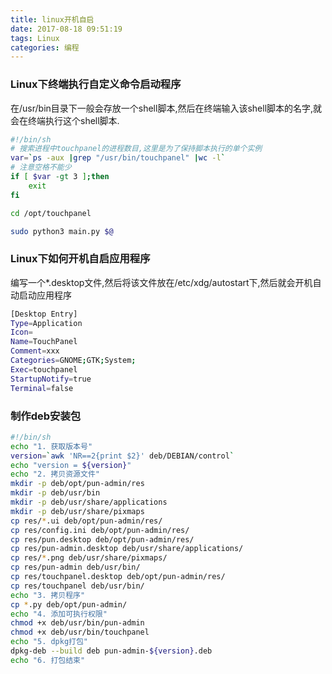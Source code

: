 ```yaml
---
title: linux开机自启
date: 2017-08-18 09:51:19
tags: Linux
categories: 编程
---
```


### Linux下终端执行自定义命令启动程序
在/usr/bin目录下一般会存放一个shell脚本,然后在终端输入该shell脚本的名字,就会在终端执行这个shell脚本.
```bash
#!/bin/sh
# 搜索进程中touchpanel的进程数目,这里是为了保持脚本执行的单个实例
var=`ps -aux |grep "/usr/bin/touchpanel" |wc -l`
# 注意空格不能少
if [ $var -gt 3 ];then
    exit
fi

cd /opt/touchpanel

sudo python3 main.py $@
```

### Linux下如何开机自启应用程序
编写一个*.desktop文件,然后将该文件放在/etc/xdg/autostart下,然后就会开机自动启动应用程序
```bash
[Desktop Entry]
Type=Application
Icon=
Name=TouchPanel
Comment=xxx
Categories=GNOME;GTK;System;
Exec=touchpanel
StartupNotify=true
Terminal=false
```

### 制作deb安装包
```bash
#!/bin/sh
echo "1. 获取版本号"
version=`awk 'NR==2{print $2}' deb/DEBIAN/control`
echo "version = ${version}"
echo "2. 拷贝资源文件"
mkdir -p deb/opt/pun-admin/res
mkdir -p deb/usr/bin
mkdir -p deb/usr/share/applications
mkdir -p deb/usr/share/pixmaps
cp res/*.ui deb/opt/pun-admin/res/
cp res/config.ini deb/opt/pun-admin/res/
cp res/pun.desktop deb/opt/pun-admin/res/
cp res/pun-admin.desktop deb/usr/share/applications/
cp res/*.png deb/usr/share/pixmaps/
cp res/pun-admin deb/usr/bin/
cp res/touchpanel.desktop deb/opt/pun-admin/res/
cp res/touchpanel deb/usr/bin/
echo "3. 拷贝程序"
cp *.py deb/opt/pun-admin/
echo "4. 添加可执行权限"
chmod +x deb/usr/bin/pun-admin
chmod +x deb/usr/bin/touchpanel
echo "5. dpkg打包"
dpkg-deb --build deb pun-admin-${version}.deb
echo "6. 打包结束"
```